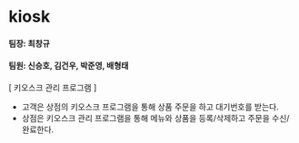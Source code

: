 # kiosk

#### 팀장: 최창규
#### 팀원: 신승호, 김건우, 박준영, 배형태

[ 키오스크 관리 프로그램 ]
- 고객은 상점의 키오스크 프로그램을 통해 상품 주문을 하고 대기번호를 받는다.
- 상점은 키오스크 관리 프로그램을 통해 메뉴와 상품을 등록/삭제하고 주문을 수신/완료한다.
